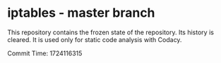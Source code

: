 # iptables - master branch

This repository contains the frozen state of the repository.
Its history is cleared. It is used only for static code
analysis with Codacy.

Commit Time: 1724116315